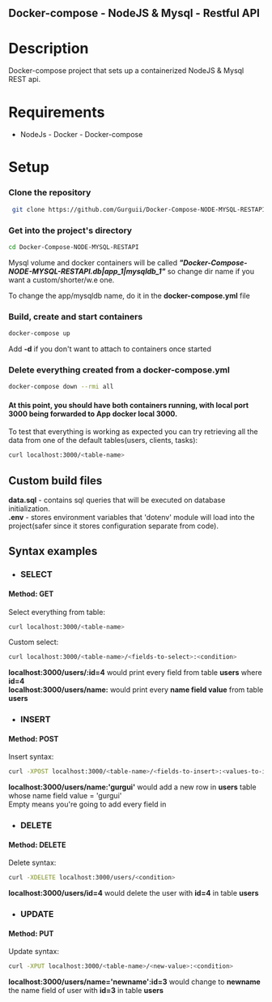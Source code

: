 ## Docker-compose - NodeJS & Mysql - Restful API  
# Description  
Docker-compose project that sets up a containerized NodeJS & Mysql REST api.    
# Requirements  
- NodeJs - Docker - Docker-compose
# Setup
### Clone the repository
```bash
 git clone https://github.com/Gurguii/Docker-Compose-NODE-MYSQL-RESTAPI
```  
### Get into the project's directory
```bash
cd Docker-Compose-NODE-MYSQL-RESTAPI
```  
Mysql volume and docker containers will be called ***"Docker-Compose-NODE-MYSQL-RESTAPI.db|app_1|mysqldb_1"*** so change dir name if you want a custom/shorter/w.e one.  

To change the app/mysqldb name, do it in the **docker-compose.yml** file
### Build, create and start containers
```bash
docker-compose up
```  
Add **-d** if you don't want to attach to containers once started  
### Delete everything created from a docker-compose.yml  
```bash
docker-compose down --rmi all
```
#### At this point, you should have both containers running, with local port 3000 being forwarded to App docker local 3000.  
To test that everything is working as expected you can try retrieving all the data from one of the default tables(users, clients, tasks):  
```bash
curl localhost:3000/<table-name>
```  
## Custom build files  
**data.sql** - contains sql queries that will be executed on database initialization.  
**.env** - stores environment variables that 'dotenv' module will load into the project(safer since it stores configuration separate from code). 
## Syntax examples  
- ### SELECT
#### Method: GET  
Select everything from table:
```bash
curl localhost:3000/<table-name>
```  
Custom select:
```bash
curl localhost:3000/<table-name>/<fields-to-select>:<condition>
```  
**localhost:3000/users/:id=4** would print every field from table **users** where **id=4**  
**localhost:3000/users/name:** would print every **name field value** from table **users**  
- ### INSERT  
#### Method: POST  
Insert syntax:  
```bash
curl -XPOST localhost:3000/<table-name>/<fields-to-insert>:<values-to-insert>  
```  
**localhost:3000/users/name:'gurgui'** would add a new row in **users** table whose name field value = 'gurgui'  
Empty **<fields-to-insert>** means you're going to add every field in **<values-to-insert>**  
- ### DELETE  
#### Method: DELETE  
Delete syntax:  
```bash
curl -XDELETE localhost:3000/users/<condition>
```  
**localhost:3000/users/id=4** would delete the user with **id=4** in table **users**
- ### UPDATE
#### Method: PUT  
Update syntax: 
```bash
curl -XPUT localhost:3000/<table-name>/<new-value>:<condition>
```  
**localhost:3000/users/name='newname':id=3**  would change to **newname** the name field of user with **id=3** in table **users**  

